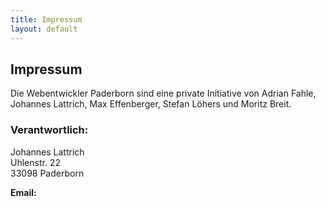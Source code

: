 ```yaml
---
title: Impressum
layout: default
---
```


## Impressum

Die Webentwickler Paderborn sind eine private Initiative von Adrian Fahle, Johannes Lattrich, Max Effenberger, Stefan Löhers und Moritz Breit.

### Verantwortlich:

Johannes Lattrich<br />
Uhlenstr. 22<br />
33098 Paderborn

**Email:** <script>document.write('<a href="mailto:mai' + 'l@w' + 'ebentwickler-paderborn.de">mai' + 'l@w' + 'ebentwickler-paderborn.de</a>');</script>
